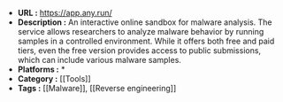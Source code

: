 - **URL :** https://app.any.run/
- **Description :** An interactive online sandbox for malware analysis. The service allows researchers to analyze malware behavior by running samples in a controlled environment. While it offers both free and paid tiers, even the free version provides access to public submissions, which can include various malware samples.
- **Platforms :** *
- **Category :** [[Tools]]
- **Tags :** [[Malware]], [[Reverse engineering]]